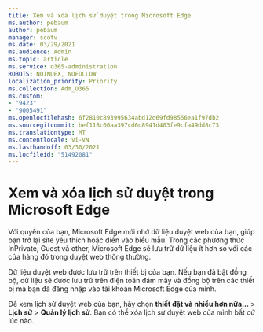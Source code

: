 ```yaml
---
title: Xem và xóa lịch sử duyệt trong Microsoft Edge
ms.author: pebaum
author: pebaum
manager: scotv
ms.date: 03/29/2021
ms.audience: Admin
ms.topic: article
ms.service: o365-administration
ROBOTS: NOINDEX, NOFOLLOW
localization_priority: Priority
ms.collection: Adm_O365
ms.custom:
- "9423"
- "9005491"
ms.openlocfilehash: 6f2810c893995634abd12d69fd98566ea1f97db2
ms.sourcegitcommit: bef118c00aa397cd6d8941d403fe9cfa49dd8c73
ms.translationtype: MT
ms.contentlocale: vi-VN
ms.lasthandoff: 03/30/2021
ms.locfileid: "51492081"
---
```

# <a name="view-and-delete-browsing-history-in-microsoft-edge"></a>Xem và xóa lịch sử duyệt trong Microsoft Edge

Với quyền của bạn, Microsoft Edge mới nhớ dữ liệu duyệt web của bạn, giúp bạn trở lại site yêu thích hoặc điền vào biểu mẫu. Trong các phương thức InPrivate, Guest và other, Microsoft Edge sẽ lưu trữ dữ liệu ít hơn so với các cửa hàng đó trong duyệt web thông thường.

Dữ liệu duyệt web được lưu trữ trên thiết bị của bạn. Nếu bạn đã bật đồng bộ, dữ liệu sẽ được lưu trữ trên điện toán đám mây và đồng bộ trên các thiết bị mà bạn đã đăng nhập vào tài khoản Microsoft Edge của mình.

Để xem lịch sử duyệt web của bạn, hãy chọn **thiết đặt và nhiều hơn nữa...**   >  **Lịch sử**  >  **Quản lý lịch sử**. Bạn có thể xóa lịch sử duyệt web của mình bất cứ lúc nào.